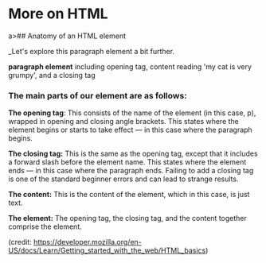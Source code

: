# More on HTML

a>## Anatomy of an HTML element

_Let's explore this paragraph element a bit further.

**paragraph element** including opening tag, content reading 'my cat is very grumpy', and a closing tag

### The main parts of our element are as follows:

**The opening tag**: This consists of the name of the element (in this case, p), wrapped in opening and closing angle brackets. This states where the element begins or starts to take effect — in this case where the paragraph begins.

**The closing tag:** This is the same as the opening tag, except that it includes a forward slash before the element name. This states where the element ends — in this case where the paragraph ends. Failing to add a closing tag is one of the standard beginner errors and can lead to strange results.

**The content:** This is the content of the element, which in this case, is just text.

**The element:** The opening tag, the closing tag, and the content together comprise the element.

(credit: https://developer.mozilla.org/en-US/docs/Learn/Getting_started_with_the_web/HTML_basics)
